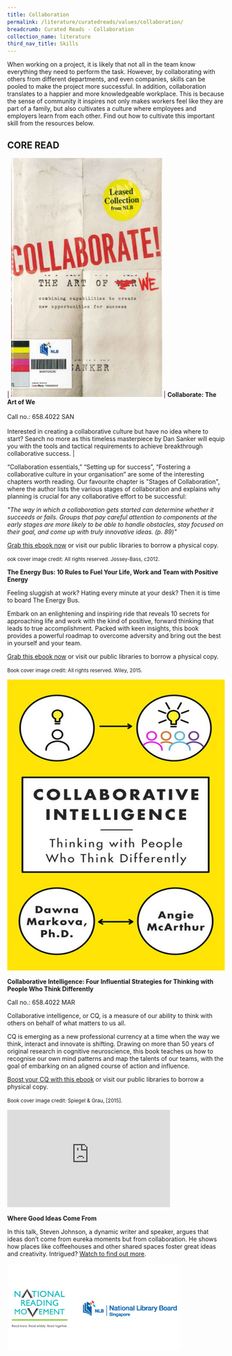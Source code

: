 ```yaml
---
title: Collaboration
permalink: /literature/curatedreads/values/collaboration/
breadcrumb: Curated Reads - Collaboration
collection_name: literature
third_nav_title: Skills
---
```


When working on a project, it is likely that not all in the team know everything they need to perform the task. However, by collaborating with others from different departments, and even companies, skills can be pooled to make the project more successful. In addition, collaboration translates to a happier and more knowledgeable workplace. This is because the sense of community it inspires not only makes workers feel like they are part of a family, but also cultivates a culture where employees and employers learn from each other. Find out how to cultivate this important skill from the resources below.

## **CORE READ**

| ![Collaborate image](/images/literature/curatedreads/skills/Collaborate-book-350X552.jpg) | **Collaborate: The Art of We** <br><br> Call no.: 658.4022 SAN <br><br> Interested in creating a collaborative culture but have no idea where to start? Search no more as this timeless masterpiece by Dan Sanker will equip you with the tools and tactical requirements to achieve breakthrough collaborative success. |

“Collaboration essentials,” “Setting up for success”, “Fostering a collaborative culture in your organisation” are some of the interesting chapters worth reading. Our favourite chapter  is "Stages of Collaboration", where the author lists the various stages of collaboration and explains why planning is crucial for any collaborative effort to be successful:

_"The way in which a collaboration gets started can determine whether it succeeds or fails. Groups that pay careful attention to components at the early stages are more likely to be able to handle obstacles, stay focused on their goal, and come up with truly innovative ideas. (p. 89)"_

[Grab this ebook now](https://eresources.nlb.gov.sg/eReads/cms/details?uuid=c030f53d-df2a-4491-80ca-2d6ee6e4cd34) or visit our public libraries to borrow a physical copy.


<small>ook cover image credit: All rights reserved. Jossey-Bass, c2012.</small>

**The Energy Bus: 10 Rules to Fuel Your Life, Work and Team with Positive Energy**

Feeling sluggish at work? Hating every minute at your desk? Then it is time to board The Energy Bus.

Embark on an enlightening and inspiring ride that reveals 10 secrets for approaching life and work with the kind of positive, forward thinking that leads to true accomplishment. Packed with keen insights, this book provides a powerful roadmap to overcome adversity and bring out the best in yourself and your team.

[Grab this ebook now](https://eresources.nlb.gov.sg/eReads/cms/details?uuid=b2265c2a-48e5-41fc-b956-1a14bfb145ed) or visit our public libraries to borrow a physical copy.

<small>Book cover image credit: All rights reserved. Wiley, 2015.</small>

![Collaborative intelligence image](/images/literature/curatedreads/skills/6c0a8577-0c05-45b8-87b9-7cca6539fcc2.jpg)

**Collaborative Intelligence: Four Influential Strategies for Thinking with People Who Think Differently**

Call no.: 658.4022 MAR

Collaborative intelligence, or CQ, is a measure of our ability to think with others on behalf of what matters to us all.

CQ is emerging as a new professional currency at a time when the way we think, interact and innovate is shifting. Drawing on more than 50 years of original research in cognitive neuroscience, this book teaches us how to recognise our own mind patterns and map the talents of our teams, with the goal of embarking on an aligned course of action and influence.

[Boost your CQ with this ebook](https://eresources.nlb.gov.sg/eReads/cms/details?uuid=6c0a8577-0c05-45b8-87b9-7cca6539fcc2) or visit our public libraries to borrow a physical copy. 

<small>Book cover image credit: Spiegel & Grau, \[2015\].</small>

<iframe width="377" height="225" src="https://www.youtube.com/embed/0af00UcTO-c" frameborder="0" allow="accelerometer; autoplay; clipboard-write; encrypted-media; gyroscope; picture-in-picture" allowfullscreen></iframe>

**Where Good Ideas Come From**

In this talk, Steven Johnson, a dynamic writer and speaker, argues that ideas don’t come from eureka moments but from collaboration. He shows how places like coffeehouses and other shared spaces foster great ideas and creativity. Intrigued? [Watch to find out more](https://www.youtube.com/watch?v=0af00UcTO-c).

![Logos image](/images/literature/curatedreads/logos-updated.jpeg)

